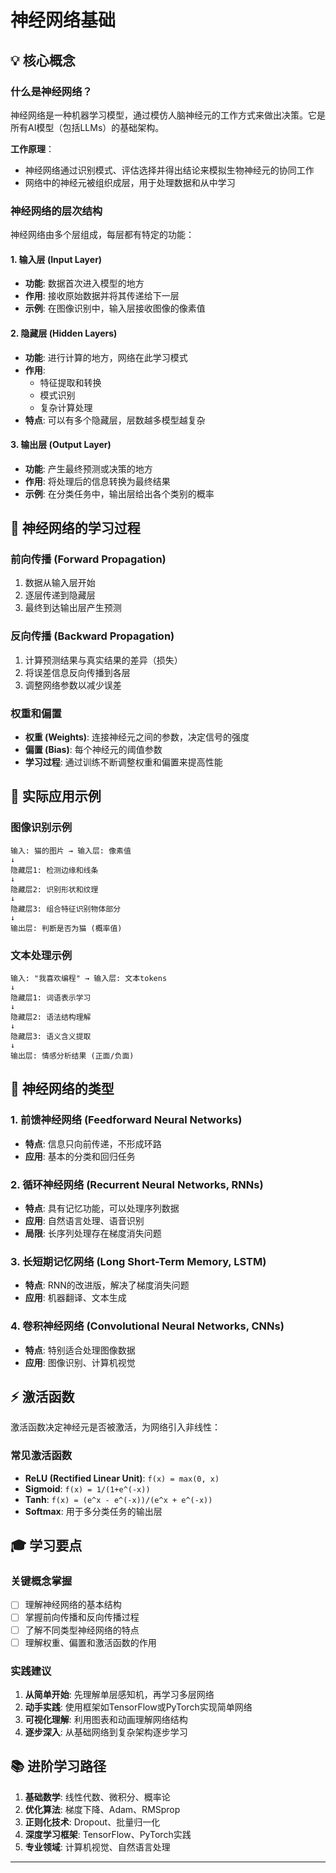 # 神经网络基础

## 💡 核心概念

### 什么是神经网络？

神经网络是一种机器学习模型，通过模仿人脑神经元的工作方式来做出决策。它是所有AI模型（包括LLMs）的基础架构。

**工作原理**：
- 神经网络通过识别模式、评估选择并得出结论来模拟生物神经元的协同工作
- 网络中的神经元被组织成层，用于处理数据和从中学习

### 神经网络的层次结构

神经网络由多个层组成，每层都有特定的功能：

#### 1. 输入层 (Input Layer)
- **功能**: 数据首次进入模型的地方
- **作用**: 接收原始数据并将其传递给下一层
- **示例**: 在图像识别中，输入层接收图像的像素值

#### 2. 隐藏层 (Hidden Layers)
- **功能**: 进行计算的地方，网络在此学习模式
- **作用**: 
  - 特征提取和转换
  - 模式识别
  - 复杂计算处理
- **特点**: 可以有多个隐藏层，层数越多模型越复杂

#### 3. 输出层 (Output Layer)
- **功能**: 产生最终预测或决策的地方
- **作用**: 将处理后的信息转换为最终结果
- **示例**: 在分类任务中，输出层给出各个类别的概率

## 🔄 神经网络的学习过程

### 前向传播 (Forward Propagation)
1. 数据从输入层开始
2. 逐层传递到隐藏层
3. 最终到达输出层产生预测

### 反向传播 (Backward Propagation)
1. 计算预测结果与真实结果的差异（损失）
2. 将误差信息反向传播到各层
3. 调整网络参数以减少误差

### 权重和偏置
- **权重 (Weights)**: 连接神经元之间的参数，决定信号的强度
- **偏置 (Bias)**: 每个神经元的阈值参数
- **学习过程**: 通过训练不断调整权重和偏置来提高性能

## 🎯 实际应用示例

### 图像识别示例
```
输入: 猫的图片 → 输入层: 像素值
↓
隐藏层1: 检测边缘和线条
↓
隐藏层2: 识别形状和纹理
↓
隐藏层3: 组合特征识别物体部分
↓
输出层: 判断是否为猫 (概率值)
```

### 文本处理示例
```
输入: "我喜欢编程" → 输入层: 文本tokens
↓
隐藏层1: 词语表示学习
↓
隐藏层2: 语法结构理解
↓
隐藏层3: 语义含义提取
↓
输出层: 情感分析结果 (正面/负面)
```

## 🧠 神经网络的类型

### 1. 前馈神经网络 (Feedforward Neural Networks)
- **特点**: 信息只向前传递，不形成环路
- **应用**: 基本的分类和回归任务

### 2. 循环神经网络 (Recurrent Neural Networks, RNNs)
- **特点**: 具有记忆功能，可以处理序列数据
- **应用**: 自然语言处理、语音识别
- **局限**: 长序列处理存在梯度消失问题

### 3. 长短期记忆网络 (Long Short-Term Memory, LSTM)
- **特点**: RNN的改进版，解决了梯度消失问题
- **应用**: 机器翻译、文本生成

### 4. 卷积神经网络 (Convolutional Neural Networks, CNNs)
- **特点**: 特别适合处理图像数据
- **应用**: 图像识别、计算机视觉

## ⚡ 激活函数

激活函数决定神经元是否被激活，为网络引入非线性：

### 常见激活函数
- **ReLU (Rectified Linear Unit)**: `f(x) = max(0, x)`
- **Sigmoid**: `f(x) = 1/(1+e^(-x))`
- **Tanh**: `f(x) = (e^x - e^(-x))/(e^x + e^(-x))`
- **Softmax**: 用于多分类任务的输出层

## 🎓 学习要点

### 关键概念掌握
- [ ] 理解神经网络的基本结构
- [ ] 掌握前向传播和反向传播过程
- [ ] 了解不同类型神经网络的特点
- [ ] 理解权重、偏置和激活函数的作用

### 实践建议
1. **从简单开始**: 先理解单层感知机，再学习多层网络
2. **动手实践**: 使用框架如TensorFlow或PyTorch实现简单网络
3. **可视化理解**: 利用图表和动画理解网络结构
4. **逐步深入**: 从基础网络到复杂架构逐步学习

## 📚 进阶学习路径

1. **基础数学**: 线性代数、微积分、概率论
2. **优化算法**: 梯度下降、Adam、RMSprop
3. **正则化技术**: Dropout、批量归一化
4. **深度学习框架**: TensorFlow、PyTorch实践
5. **专业领域**: 计算机视觉、自然语言处理

---